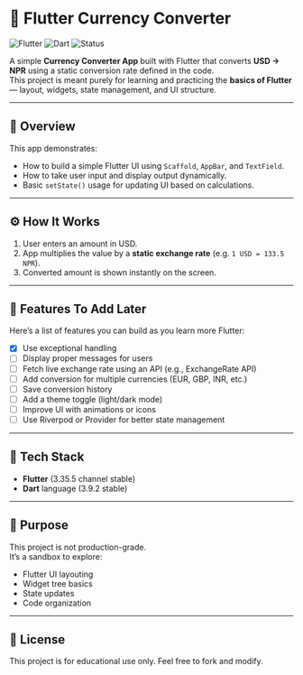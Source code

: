 # 💱 Flutter Currency Converter

![Flutter](https://img.shields.io/badge/Flutter-blue?logo=flutter&logoColor=white)
![Dart](https://img.shields.io/badge/Dart-0175C2?logo=dart&logoColor=white)
![Status](https://img.shields.io/badge/Status-Learning-brightgreen)

A simple **Currency Converter App** built with Flutter that converts **USD → NPR** using a static conversion rate defined in the code.  
This project is meant purely for learning and practicing the **basics of Flutter** — layout, widgets, state management, and UI structure.

---

## 🧠 Overview

This app demonstrates:
- How to build a simple Flutter UI using `Scaffold`, `AppBar`, and `TextField`.
- How to take user input and display output dynamically.
- Basic `setState()` usage for updating UI based on calculations.

---

## ⚙️ How It Works

1. User enters an amount in USD.  
2. App multiplies the value by a **static exchange rate** (e.g. `1 USD = 133.5 NPR`).  
3. Converted amount is shown instantly on the screen.

---

## 🚀 Features To Add Later

Here’s a list of features you can build as you learn more Flutter:

- [X] Use exceptional handling
- [ ] Display proper messages for users
- [ ] Fetch live exchange rate using an API (e.g., ExchangeRate API)
- [ ] Add conversion for multiple currencies (EUR, GBP, INR, etc.)
- [ ] Save conversion history
- [ ] Add a theme toggle (light/dark mode)
- [ ] Improve UI with animations or icons
- [ ] Use Riverpod or Provider for better state management

---

## 🧱 Tech Stack

- **Flutter** (3.35.5 channel stable)
- **Dart** language (3.9.2 stable)

---

## 🎯 Purpose

This project is not production-grade.  
It’s a sandbox to explore:
- Flutter UI layouting
- Widget tree basics
- State updates
- Code organization

---

## 🧾 License

This project is for educational use only. Feel free to fork and modify.